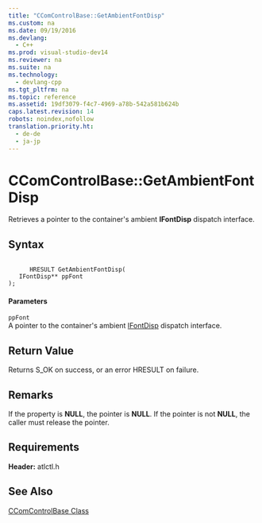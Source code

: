 ```yaml
---
title: "CComControlBase::GetAmbientFontDisp"
ms.custom: na
ms.date: 09/19/2016
ms.devlang: 
  - C++
ms.prod: visual-studio-dev14
ms.reviewer: na
ms.suite: na
ms.technology: 
  - devlang-cpp
ms.tgt_pltfrm: na
ms.topic: reference
ms.assetid: 19df3079-f4c7-4969-a78b-542a581b624b
caps.latest.revision: 14
robots: noindex,nofollow
translation.priority.ht: 
  - de-de
  - ja-jp
---
```

# CComControlBase::GetAmbientFontDisp
Retrieves a pointer to the container's ambient **IFontDisp** dispatch interface.  
  
## Syntax  
  
```  
  
      HRESULT GetAmbientFontDisp(  
   IFontDisp** ppFont   
);  
```  
  
#### Parameters  
 `ppFont`  
 A pointer to the container's ambient [IFontDisp](http://msdn.microsoft.com/library/windows/desktop/ms692695) dispatch interface.  
  
## Return Value  
 Returns S_OK on success, or an error HRESULT on failure.  
  
## Remarks  
 If the property is **NULL**, the pointer is **NULL**. If the pointer is not **NULL**, the caller must release the pointer.  
  
## Requirements  
 **Header:** atlctl.h  
  
## See Also  
 [CComControlBase Class](../vs140/CComControlBase-Class.md)
